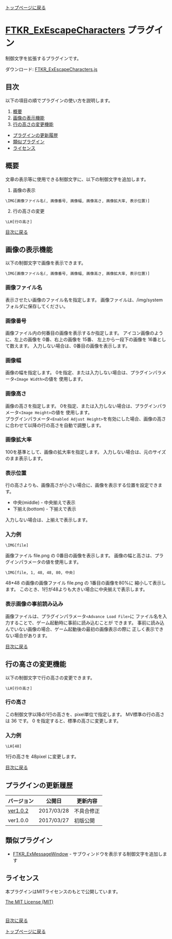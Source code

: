 [トップページに戻る](README.ja.md)

# [FTKR_ExEscapeCharacters](FTKR_ExEscapeCharacters.js) プラグイン

制御文字を拡張するプラグインです。

ダウンロード: [FTKR_ExEscapeCharacters.js](https://raw.githubusercontent.com/futokoro/RPGMaker/master/FTKR_ExEscapeCharacters.js)

## 目次

以下の項目の順でプラグインの使い方を説明します。
1. [概要](#概要)
2. [画像の表示機能](#画像の表示機能)
3. [行の高さの変更機能](#行の高さの変更機能)
* [プラグインの更新履歴](#プラグインの更新履歴)
* [類似プラグイン](#類似プラグイン)
* [ライセンス](#ライセンス)

## 概要

文章の表示等に使用できる制御文字に、以下の制御文字を追加します。

1. 画像の表示
```
\IMG[画像ファイル名(, 画像番号, 画像幅, 画像高さ, 画像拡大率, 表示位置)]
```

2. 行の高さの変更
```
\LH[行の高さ]
```

[目次に戻る](#目次)

## 画像の表示機能

以下の制御文字で画像を表示できます。
```
\IMG[画像ファイル名(, 画像番号, 画像幅, 画像高さ, 画像拡大率, 表示位置)]
```

### 画像ファイル名
表示させたい画像のファイル名を指定します。
画像ファイルは、/img/systemフォルダに保存してください。

### 画像番号
画像ファイル内の何番目の画像を表示するか指定します。
アイコン画像のように、左上の画像を 0番、右上の画像を 15番、
左上から一段下の画像を 16番として数えます。
入力しない場合は、0番目の画像を表示します。

### 画像幅
画像の幅を指定します。
0を指定、または入力しない場合は、プラグインパラメータ`<Image Width>`の値を
使用します。

### 画像高さ
画像の高さを指定します。
0を指定、または入力しない場合は、プラグインパラメータ`<Image Height>`の値を
使用します。<br>
プラグインパラメータ`<Enabled Adjust Height>`を有効にした場合、画像の高さに合わせて以降の行の高さを自動で調整します。

### 画像拡大率
100を基準として、画像の拡大率を指定します。
入力しない場合は、元のサイズのまま表示します。

### 表示位置
行の高さよりも、画像高さが小さい場合に、画像を表示する位置を設定できます。
* 中央(middle)   - 中央揃えで表示
* 下揃え(bottom) - 下揃えで表示

入力しない場合は、上揃えで表示します。

### 入力例
```
\IMG[file]
```
画像ファイル file.png の 0番目の画像を表示します。
画像の幅と高さは、プラグインパラメータの値を使用します。

```
\IMG[file, 1, 48, 48, 80, 中央]
```
48*48 の画像の画像ファイル file.png の 1番目の画像を80%に
縮小して表示します。
このとき、1行が48よりも大きい場合に中央揃えで表示します。

### 表示画像の事前読み込み
画像ファイルは、プラグインパラメータ`<Advance Load File>`に
ファイル名を入力することで、ゲーム起動時に事前に読み込むことが
できます。
事前に読み込んでいない画像の場合、ゲーム起動後の最初の画像表示の際に
正しく表示できない場合があります。

[目次に戻る](#目次)

## 行の高さの変更機能

以下の制御文字で行の高さの変更できます。

```
\LH[行の高さ]
```

### 行の高さ
この制御文字以降の1行の高さを、pixel単位で指定します。
MV標準の行の高さは 36 です。
0 を指定すると、標準の高さに変更します。

### 入力例
```
\LH[48]
```
1行の高さを 48pixel に変更します。

[目次に戻る](#目次)

## プラグインの更新履歴

| バージョン | 公開日 | 更新内容 |
| --- | --- | --- |
| [ver1.0.2](FTKR_ExEscapeCharacters.js) | 2017/03/28 | 不具合修正 |
| ver1.0.0 | 2017/03/27 | 初版公開 |

## 類似プラグイン

* [FTKR_ExMessageWindow](FTKR_ExMessageWindow.js) - サブウィンドウを表示する制御文字を追加します

## ライセンス

本プラグインはMITライセンスのもとで公開しています。

[The MIT License (MIT)](https://opensource.org/licenses/mit-license.php)

#
[目次に戻る](#目次)

[トップページに戻る](README.ja.md)